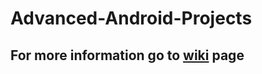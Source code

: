 # Advanced-Android-Projects

## For more information go to [wiki](https://github.com/progressivePRV/Advanced-Android-Projects/wiki) page
